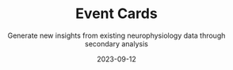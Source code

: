---
title: "Event Cards"
subtitle: "Generate new insights from existing neurophysiology data through secondary analysis"
date: 2023-09-12
hero_image: "/images/essentials/eventsImg.png"

### Intro
intro_section:
    enable: true
    image: "/images/events/hackathons.png"
    title: "NWB Hackathons"
    content: "The NWB Hackathons are hands-on activities lasting several days in which neurophysiology researchers and software developers create solutions using the open source NWB software ecosystem. <br><br> Participants work collaboratively on solutions that use the NWB unified data format for cellular-based neurophysiology data. In contrast to conferences and workshops where the primary focus is to report results, the objective of the Hackathons is to provide a venue for creators and users of neurophysiology open-source software to collaboratively work on NWB-related research projects. <br><br> For more information about past and upcoming hackathons, <a href=''>see here</a>."


### Past Events
past_events:
    enable: true

    events:
        - title: "2022 NWB-DANDI Remote Developer Hackathon!"
          date: "July 25, 2022 - July 28, 2022"
        - title: "2022 NWB-DANDI Remote Developer Hackathon!"
          date: "July 25, 2022 - July 28, 2022"
        - title: "2022 NWB-DANDI Remote Developer Hackathon!"
          date: "July 25, 2022 - July 28, 2022"
        - title: "2022 NWB-DANDI Remote Developer Hackathon!"
          date: "July 25, 2022 - July 28, 2022"
        - title: "2022 NWB-DANDI Remote Developer Hackathon!"
          date: "July 25, 2022 - July 28, 2022"


### Insights
insight_section:
  enable: true
  title: "Generate new insights from existing neurophysiology data through secondary analysis"
  insights:
    - title: "Report"
      content: "The final report for NeuroDataReHack 2023 is now available online at [<a href=''>PDF (GitHub)</a>] [<a href=''>LaTeX (Overleaf)</a>]."
    - title: "Dates and Location"
      content: "Dates: September 5-8, 2023 <br><br> Location: <a href=''>Hotel Andalucia Center in Granada, Spain (google maps)</a>"
    - title: "Objective"
      content: "The <a href=''>DANDI Archive</a> now has 110+ neurophysiology datasets in the <a href=''>Neurodata Without Borders</a> format spanning many species, brain areas, task types, and imaging modalities. These include high-value datasets, e.g. from The Allen Institute, the MICrONS project, and the International Brain Laboratory, as well as diverse contributions from neuroscience labs around the world. In this workshop, we will teach attendees about the open neurophysiology datasets available on the DANDI Archive and train them on how to maximally utilize the archive and the NWB standard to incorporate existing data into their scientific workflows. Feedback from attendees will be used to improve the software and data standard to better enable reanalysis workflows. <br><br> Prior to the workshop, we are organizing <a href=''>Open Neurodata Showcase</a> where attendees can meet the contributors behind the neurophysiology datasets and explore virtual posters. Visit the <a href=''>event page</a> to sign up and read more about this feature event. <br><br> Example projects include but are not limited to:<br><li>Determine whether your result is present in another species or brain area.</li><li>Showcase the capabilities of your tool or analysis on existing data from another lab.</li><li>Explore follow-up questions to a study.</li><br><br>Following the event, participants will be invited to apply for a Kavli Foundation Neurodata Discovery Award, which awards $50,000 (USD) of funding to continue data reanalysis projects that come out of the NeuroDataReHack event. Details about the Kavli Foundation Neurodata Discovery Award will be provided closer to the event.<br><br>This event is held as a satellite of the IBRO World Congress 2023 with the goal of making it more accessible to diverse participants who might not otherwise have the opportunity to participate in this workshop. Attendance of IBRO 2023 is not a requirement for application.<br><br>This event will primarily focus on analyzing existing data in NWB and on DANDI, not converting data to NWB. If you are interested in learning how to convert data, consider signing up for an NWB User Days event."
    - title: "Eligibility"
      content: "This course is intended for PhD students, postdoctoral researchers, principal investigators, or similar. Applicants should have basic programming experience in Python or MATLAB and experience with neurophysiology research."
    - title: "Application"
      subtitle: "Applications are now closed."
      content: "Space for the event is limited. Apply to attend NeuroDataReHack 2023 <a href=''>here</a>.<br><li>Application deadline: May 8</li><li>Notification of admission decisions: June 1</li>"
    - title: "Logistics"
      subtitle: "Thanks to the generous sponsorship of The Kavli Foundation, this event will be free to participants:"
      content: "Space for the event is limited. Apply to attend NeuroDataReHack 2023 <a href=''>here</a>.<br><li>There is no registration or application fee.</li><li>Participants will be provided a private room at the Hotel Andalucia Center Hotel for the duration of this event, checking in on Monday, September 4 and checking out on Saturday, September 9th, the day that the IBRO conference starts. <strong>Note that we previously stated that check out would be on Friday, September 8th.</strong></li>"
    - title: "Organizing Committee"
      subtitle: "Program chairs:"
      content: "<li>Benjamin Dichter, CatalystNeuro</li><li>Oliver Rübel, Lawrence Berkeley National Laboratory</li><li>Ryan Ly, Lawrence Berkeley National Laboratory</li><li>Stephanie Albin, The Kavli Foundation</li>"
    - title: "Resources"
      subtitle: "Resources will be posted here to help participants prepare for the event."
      content: "<li>A report of the first NeuroDataReHack event: (<a href=''>PDF</a>)<li>Recordings of talks will be made available on the <a href=''>NWB Youtube channel</a>.</li>"
    - title: "What to bring?"
      content: "Bring a laptop with appropriate software installed. Python should be installed and MATLAB is optional. For instructions on how to install PyNWB, see <a href=''>the PyNWB documentation</a>. For instructions on how to install MatNWB, see <a href=''>the MatNWB documentation</a><br><li>A report of the first NeuroDataReHack event: (<a href=''>PDF</a>)</li><li>Recordings of talks will be made available on the <a href=''>NWB Youtube channel</a>.</li>"
    - title: "What to bring?"
      subtitle: "Tentative schedule:"
      pdf: "/pdf/events/time.pdf"
---